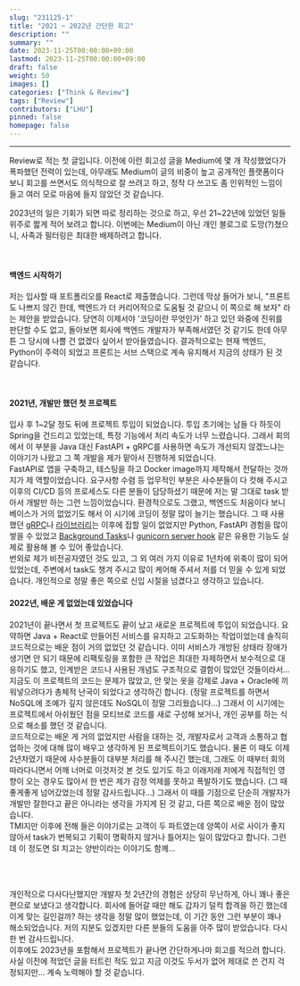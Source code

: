 ```yaml
---
slug: "231125-1"
title: "2021 ~ 2022년 간단한 회고"
description: ""
summary: ""
date: 2023-11-25T00:00:00+09:00
lastmod: 2023-11-25T00:00:00+09:00
draft: false
weight: 50
images: []
categories: ["Think & Review"]
tags: ["Review"]
contributors: ["LHU"]
pinned: false
homepage: false
---
```


---

Review로 적는 첫 글입니다. 이전에 이런 회고성 글을 Medium에 몇 개 작성했었다가 폭파했던 전력이 있는데, 아무래도 Medium이 글의 비중이 높고 공개적인 플랫폼이다 보니 회고를 쓰면서도 의식적으로 잘 쓰려고 하고, 정작 다 쓰고도 좀 인위적인 느낌이 들고 여러 모로 마음에 들지 않았던 것 같습니다.

2023년의 일은 기회가 되면 따로 정리하는 것으로 하고, 우선 21~22년에 있었던 일들 위주로 짧게 적어 보려고 합니다. 이번에는 Medium이 아닌 개인 블로그로 도망(?)쳤으니, 사족과 필터링은 최대한 배제하려고 합니다.

<br>

#### 백엔드 시작하기

저는 입사할 때 포트폴리오를 React로 제출했습니다. 그런데 막상 들어가 보니, "프론트도 나쁘지 않긴 한데, 백엔드가 더 커리어적으로 도움될 것 같으니 이 쪽으로 해 보자" 라는 제안을 받았습니다. 당연히 이제서야 '코딩이란 무엇인가' 하고 있던 와중에 진위를 판단할 수도 없고, 돌아보면 회사에 백엔드 개발자가 부족해서였던 것 같기도 한데 아무튼 그 당시에 나쁠 건 없겠다 싶어서 받아들였습니다. 결과적으로는 현재 백엔드, Python이 주력이 되었고 프론트는 서브 스택으로 계속 유지해서 지금의 상태가 된 것 같습니다.

<br>

#### 2021년, 개발만 했던 첫 프로젝트

입사 후 1~2달 정도 뒤에 프로젝트 투입이 되었습니다. 투입 초기에는 남들 다 하듯이 Spring을 건드리고 있었는데, 특정 기능에서 처리 속도가 너무 느렸습니다. 그래서 회의에서 이 부분을 Java 대신 FastAPI + gRPC를 사용하면 속도가 개선되지 않겠느냐는 이야기가 나왔고 그 쪽 개발을 제가 맡아서 진행하게 되었습니다.  
FastAPI로 앱을 구축하고, 테스팅을 하고 Docker image까지 제작해서 전달하는 것까지가 제 역할이었습니다. 요구사항 수렴 등 업무적인 부분은 사수분들이 다 컷해 주시고 이후의 CI/CD 등의 프로세스도 다른 분들이 담당하셨기 때문에 저는 말 그대로 task 받아서 개발만 하는 그런 느낌이었습니다. 환경적으로도 그랬고, 백엔드도 처음이다 보니 베이스가 거의 없었기도 해서 이 시기에 코딩이 정말 많이 늘기는 했습니다. 그 때 사용했던 [gRPC][ref0]나 [라이브러리][ref1]는 이후에 접할 일이 없었지만 Python, FastAPI 경험을 많이 쌓을 수 있었고 [Background Tasks][ref2]나 [gunicorn server hook][ref3] 같은 유용한 기능도 실제로 활용해 볼 수 있어 좋았습니다.  
번외로 제가 비전공자였던 것도 있고, 그 외 여러 가지 이유로 1년차에 위축이 많이 되어 있었는데, 주변에서 task도 챙겨 주시고 많이 케어해 주셔서 저를 더 믿을 수 있게 되었습니다. 개인적으로 정말 좋은 쪽으로 신입 시절을 넘겼다고 생각하고 있습니다.

#### 2022년, 배운 게 없었는데 있었습니다

2021년이 끝나면서 첫 프로젝트도 끝이 났고 새로운 프로젝트에 투입이 되었습니다. 요약하면 Java + React로 만들어진 서비스를 유지하고 고도화하는 작업이었는데 솔직히 코드적으로는 배운 점이 거의 없었던 것 같습니다. 이미 서비스가 개방된 상태라 장애가 생기면 안 되기 때문에 리팩토링을 포함한 큰 작업은 최대한 자제하면서 보수적으로 대응하기도 했고, 인계받은 코드나 사용된 개념도 구조적으로 결함이 많았던 것들이라서... 지금도 이 프로젝트의 코드는 문제가 많았고, 안 맞는 옷을 강제로 Java + Oracle에 끼워넣으려다가 총체적 난국이 되었다고 생각하긴 합니다. (정말 프로젝트를 하면서 NoSQL에 조예가 깊지 않은데도 NoSQL이 정말 그리웠습니다...) 그래서 이 시기에는 프로젝트에서 아쉬웠던 점을 모티브로 코드를 새로 구성해 보거나, 개인 공부를 하는 식으로 해소를 했던 것 같습니다.  
코드적으로는 배운 게 거의 없었지만 사람을 대하는 것, 개발자로서 고객과 소통하고 협업하는 것에 대해 많이 배우고 생각하게 된 프로젝트이기도 했습니다. 물론 이 때도 이제 2년차였기 때문에 사수분들이 대부분 처리를 해 주시긴 했는데, 그래도 이 때부터 회의 따라다니면서 어깨 너머로 이것저것 본 것도 있기도 하고 이래저래 저에게 직접적인 영향이 오는 경우도 많아서 한 번은 제가 감정 억제를 못하고 폭발하기도 했습니다. (그 때 좋게좋게 넘어갔었는데 정말 감사드립니다...) 그래서 이 때를 기점으로 단순히 개발자가 개발만 잘한다고 끝은 아니라는 생각을 가지게 된 것 같고, 다른 쪽으로 배운 점이 많았습니다.  
TMI지만 이후에 전해 들은 이야기로는 고객이 두 파트였는데 양쪽이 서로 사이가 좋지 않아서 task가 번복되고 기획이 명확하지 않거나 틀어지는 일이 많았다고 합니다. 그런데 이 정도면 SI 치고는 양반이라는 이야기도 함께...

<br>
<br>

개인적으로 다사다난했지만 개발자 첫 2년간의 경험은 상당히 무난하게, 아니 꽤나 좋은 편으로 보냈다고 생각합니다. 회사에 들어갈 때만 해도 갑자기 덜컥 합격을 하긴 했는데 이게 맞는 길인걸까? 하는 생각을 정말 많이 했었는데, 이 기간 동안 그런 부분이 꽤나 해소되었습니다. 저의 지분도 있겠지만 다른 분들의 도움을 아주 많이 받았습니다. 다시 한 번 감사드립니다.  
이후에도 2023년을 포함해서 프로젝트가 끝나면 간단하게나마 회고를 적으려 합니다. 사실 이전에 적었던 글을 터트린 적도 있고 지금 이것도 두서가 없어 제대로 쓴 건지 걱정되지만... 계속 노력해야 할 것 같습니다.

[ref0]: https://grpc.io
[ref1]: https://github.com/triton-inference-server/server
[ref2]: https://fastapi.tiangolo.com/tutorial/background-tasks/
[ref3]: https://docs.gunicorn.org/en/stable/settings.html#server-hooks
